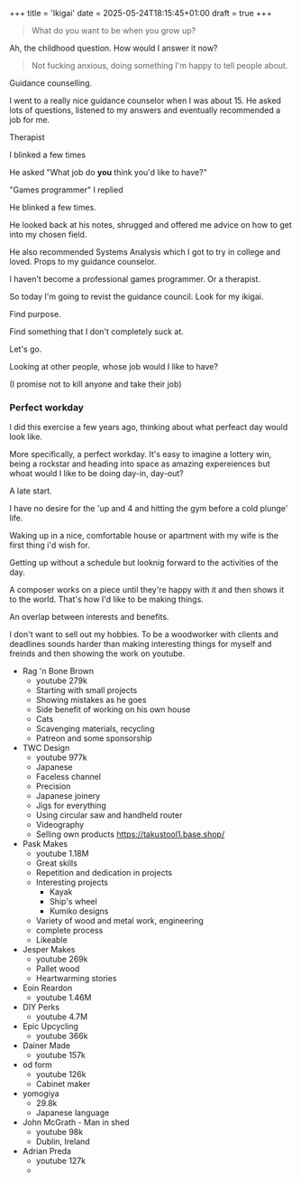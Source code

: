 +++
title = 'Ikigai'
date = 2025-05-24T18:15:45+01:00
draft = true
+++

>What do you want to be when you grow up?

Ah, the childhood question. How would I answer it now?

>Not fucking anxious, doing something I'm happy to tell people about.

Guidance counselling.

I went to a really nice guidance counselor when I was about 15. He asked lots of questions, listened to my answers and eventually recommended a job for me.

Therapist

I blinked a few times

He asked "What job do **you** think you'd like to have?"

"Games programmer" I replied

He blinked a few times. 

He looked back at his notes, shrugged and offered me advice on how to get into my chosen field. 

He also recommended Systems Analysis which I got to try in college and loved. Props to my guidance counselor.

I haven't become a professional games programmer. Or a therapist.

So today I'm going to revist the guidance council. Look for my ikigai.

Find purpose.

Find something that I don't completely suck at.

Let's go.


Looking at other people, whose job would I like to have?

(I promise not to kill anyone and take their job)

### Perfect workday

I did this exercise a few years ago, thinking about what perfeact day would look like.

More specifically, a perfect workday. It's easy to imagine a lottery win, being a rockstar and heading into space as amazing expereiences but whoat would I like to be doing day-in, day-out?

A late start.

I have no desire for the 'up and 4 and hitting the gym before a cold plunge' life.

Waking up in a nice, comfortable house or apartment with my wife is the first thing i'd wish for.

Getting up without a schedule but looknig forward to the activities of the day.

A composer works on a piece until they're happy with it and then shows it to the world.
That's how I'd like to be making things.

An overlap between interests and benefits. 

I don't want to sell out my hobbies. To be a woodworker with clients and deadlines sounds harder than making interesting things for myself and freinds and then showing the work on youtube.



- Rag 'n Bone Brown
	- youtube 279k
	- Starting with small projects
	- Showing mistakes as he goes
	- Side benefit of working on his own house
	- Cats
	- Scavenging materials, recycling
	- Patreon and some sponsorship
- TWC Design
	- youtube 977k
	- Japanese
	- Faceless channel
	- Precision
	- Japanese joinery
	- Jigs for everything
	- Using circular saw and handheld router
	- Videography
	- Selling own products https://takustool1.base.shop/
- Pask Makes
	- youtube 1.18M
	- Great skills
	- Repetition and dedication in projects
	- Interesting projects
		- Kayak
		- Ship's wheel
		- Kumiko designs
	- Variety of wood and metal work, engineering
	- complete process
	- Likeable
- Jesper Makes
	- youtube 269k
	- Pallet wood
	- Heartwarming stories
- Eoin Reardon
	- youtube 1.46M
- DIY Perks
	- youtube 4.7M
- Epic Upcycling
	- youtube 366k
- Dainer Made
	- youtube 157k
- od form
	- youtube 126k
	- Cabinet maker
- yomogiya
	- 29.8k
	- Japanese language
- John McGrath - Man in shed
	- youtube 98k
	- Dublin, Ireland
- Adrian Preda
	- youtube 127k
	-

